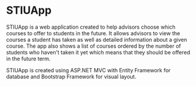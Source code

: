# STIUApp
STIUApp is a web application created to help advisors choose which courses to offer to students in the future. 
It allows advisors to view the courses a student has taken as well as detailed information about a given course. The app also shows a list of courses ordered by the number of students who haven't taken it yet which means that they should be offered in the future term.

STIUApp is created using ASP.NET MVC with Entity Framework for database and Bootstrap Framework for visual layout.
